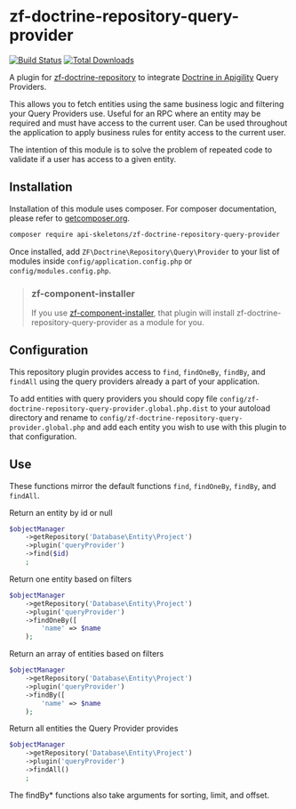 zf-doctrine-repository-query-provider
=====================================

[![Build Status](https://travis-ci.org/api-skeletons/zf-doctrine-repository-query-provider.svg?branch=master)](https://travis-ci.org/api-skeletons/zf-doctrine-repository-query-provider)
[![Total Downloads](https://poser.pugx.org/api-skeletons/zf-doctrine-repository-query-provider/downloads)](https://packagist.org/packages/api-skeletons/zf-doctrine-repository-query-provider)

A plugin for [zf-doctrine-repository](https://github.com/api-skeletons/zf-doctrine-repository)
to integrate [Doctrine in Apigility](https://github.com/zfcampus/zf-apigility-doctrine)
Query Providers.

This allows you to fetch entities using the same business logic and filtering your Query Providers use.
Useful for an RPC where an entity may be required and must have access to the current user.  Can be
used throughout the application to apply business rules for entity access to the current user.

The intention of this module is to solve the problem of repeated code to validate if a user has access
to a given entity.


Installation
------------

Installation of this module uses composer. For composer documentation, please refer to [getcomposer.org](http://getcomposer.org/).

```sh
composer require api-skeletons/zf-doctrine-repository-query-provider
```

Once installed, add `ZF\Doctrine\Repository\Query\Provider` to your list of modules inside
`config/application.config.php` or `config/modules.config.php`.

> ### zf-component-installer
>
> If you use [zf-component-installer](https://github.com/zendframework/zf-component-installer),
> that plugin will install zf-doctrine-repository-query-provider as a module for you.


Configuration
-------------

This repository plugin provides access to `find`, `findOneBy`, `findBy`, and `findAll` using the query providers already
a part of your application.

To add entities with query providers you should copy file `config/zf-doctrine-repository-query-provider.global.php.dist`
to your autoload directory and rename to `config/zf-doctrine-repository-query-provider.global.php` and add each entity
you wish to use with this plugin to that configuration.


Use
---

These functions mirror the default functions `find`, `findOneBy`, `findBy`, and `findAll`.

Return an entity by id or null
```php
$objectManager
    ->getRepository('Database\Entity\Project')
    ->plugin('queryProvider')
    ->find($id)
    ;
```

Return one entity based on filters
```php
$objectManager
    ->getRepository('Database\Entity\Project')
    ->plugin('queryProvider')
    ->findOneBy([
        'name' => $name
    );
```

Return an array of entities based on filters
```php
$objectManager
    ->getRepository('Database\Entity\Project')
    ->plugin('queryProvider')
    ->findBy([
        'name' => $name
    );
```

Return all entities the Query Provider provides
```php
$objectManager
    ->getRepository('Database\Entity\Project')
    ->plugin('queryProvider')
    ->findAll()
    ;
```

The findBy* functions also take arguments for sorting, limit, and offset.